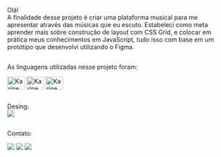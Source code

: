 Olá! <br>
A finalidade desse projeto é criar uma plataforma musical para me apresentar através das músicas que eu escuto. Estabeleci como meta aprender mais sobre construção de layout com CSS Grid, e colocar em prática meus conhecimentos em JavaScript, tudo isso com base em um protótipo que desenvolvi utilizando o Figma. 

## 

As linguagens utilizadas nesse projeto foram:
<div>
<img align="center" height="30" width="40" alt="Karine.CSS" src="https://cdn.jsdelivr.net/gh/devicons/devicon/icons/css3/css3-plain-wordmark.svg"/>
<img align="center" height="30" width="40" alt="Karine.HTML" src="https://cdn.jsdelivr.net/gh/devicons/devicon/icons/html5/html5-plain-wordmark.svg"/>
<img align="center" height="30" width="40" alt="Karine.JS" src="https://cdn.jsdelivr.net/gh/devicons/devicon/icons/javascript/javascript-plain.svg"/>       
</div> 

##
Desing: <br>
<a href="https://www.figma.com/file/QkxWxmA49ZILogQyUOoG4e/m%C3%BAsicas?node-id=0%3A1" target="_blank"><img src="https://img.shields.io/badge/Figma-F24E1E?style=for-the-badge&logo=figma&logoColor=white"/></a>

##
<div>
  
  Contato: <br>
  <div>
  <a href="karinenascimentopro@gmail.com" target="_blank"><img src="https://img.shields.io/badge/Gmail-D14836?style=for-the-badge&logo=gmail&logoColor=white"/></a>
<a href="https://www.instagram.com/sskahj/" target="_blank"><img src="https://img.shields.io/badge/Instagram-E4405F?style=for-the-badge&logo=instagram&logoColor=white"/></a>
<a href="https://www.linkedin.com/in/karine-nascimentohs/" target="_blank"><img src="https://img.shields.io/badge/LinkedIn-0077B5?style=for-the-badge&logo=linkedin&logoColor=white"/></a>
  </div>
  

</div>
